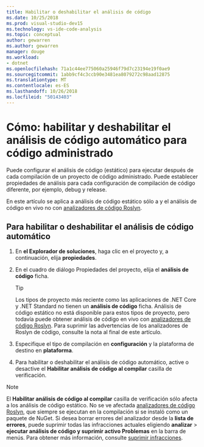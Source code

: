 ```yaml
---
title: Habilitar o deshabilitar el análisis de código
ms.date: 10/25/2018
ms.prod: visual-studio-dev15
ms.technology: vs-ide-code-analysis
ms.topic: conceptual
author: gewarren
ms.author: gewarren
manager: douge
ms.workload:
- dotnet
ms.openlocfilehash: 71a1c44ee775060a25946f79d7c23194e19f0ae9
ms.sourcegitcommit: 1abb9cf4c3ccb90e3481ea8079272c98aad12875
ms.translationtype: MT
ms.contentlocale: es-ES
ms.lasthandoff: 10/26/2018
ms.locfileid: "50143403"
---
```

# <a name="how-to-enable-and-disable-automatic-code-analysis-for-managed-code"></a>Cómo: habilitar y deshabilitar el análisis de código automático para código administrado

Puede configurar el análisis de código (estático) para ejecutar después de cada compilación de un proyecto de código administrado. Puede establecer propiedades de análisis para cada configuración de compilación de código diferente, por ejemplo, debug y release.

En este artículo se aplica a análisis de código estático sólo a y el análisis de código en vivo no con [analizadores de código Roslyn](roslyn-analyzers-overview.md).

## <a name="to-enable-or-disable-automatic-code-analysis"></a>Para habilitar o deshabilitar el análisis de código automático

1. En **el Explorador de soluciones**, haga clic en el proyecto y, a continuación, elija **propiedades**.

1. En el cuadro de diálogo Propiedades del proyecto, elija el **análisis de código** ficha.

   > [!TIP]
   > Los tipos de proyecto más reciente como las aplicaciones de .NET Core y .NET Standard no tienen un **análisis de código** ficha. Análisis de código estático no está disponible para estos tipos de proyecto, pero todavía puede obtener análisis de código en vivo con [analizadores de código Roslyn](roslyn-analyzers-overview.md). Para suprimir las advertencias de los analizadores de Roslyn de código, consulte la nota al final de este artículo.

1. Especifique el tipo de compilación en **configuración** y la plataforma de destino en **plataforma**.

1. Para habilitar o deshabilitar el análisis de código automático, active o desactive el **Habilitar análisis de código al compilar** casilla de verificación.

> [!NOTE]
> El **Habilitar análisis de código al compilar** casilla de verificación sólo afecta a los análisis de código estático. No se ve afectada [analizadores de código Roslyn](roslyn-analyzers-overview.md), que siempre se ejecutan en la compilación si se instaló como un paquete de NuGet. Si desea borrar errores del analizador desde la **lista de errores**, puede suprimir todas las infracciones actuales eligiendo **analizar** > **ejecutar análisis de código y suprimir activo Problemas** en la barra de menús. Para obtener más información, consulte [suprimir infracciones](use-roslyn-analyzers.md#suppress-violations).
